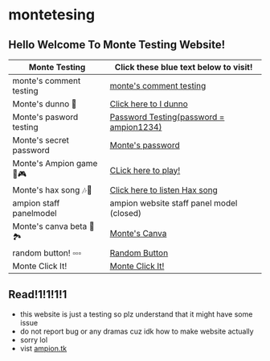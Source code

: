 # montetesing

## Hello Welcome To Monte Testing Website!

| Monte Testing         |   Click these blue text below to visit!                          |
|-----------------------|------------------------------------------------------------------|
|monte's comment testing|[monte's comment testing](/montetesting/commenttesting1.HTML)     |
|Monte's dunno    🤔     |[Click here to I dunno](/montetesting/idunno)                     |
|Monte's pasword testing|[Password Testing(password = ampion1234)](/montetesting/password1)|
|Monte's secret password|[Monte's password](/montetesting/ayyosecrets)                     |
|Monte's Ampion game 👾🎮 |[CLick here to play!](/montetesting/ampiongamestetris)            |
|Monte's hax song  🎶🎵   |[Click here to listen Hax song](/montetesting/Haxsong.mp3)        |
|ampion staff panelmodel| ampion website staff panel model (closed)                        |
|Monte's canva beta 🌃🏞️ |[Monte's Canva](/montetesting/montecanva1)                        |
|random button!   ▫️▫️▫️   |[Random Button](/montetesting/randombuttons)                      |
|Monte Click It!        |[Monte Click It!](/montetesting/monteclickitgame)                 |

## Read!1!1!1!1
 - this website is just a testing so plz understand that it might have some issue
 - do not report bug or any dramas cuz idk how to make website actually
 - sorry lol
 - vist [ampion.tk](https://ampion.tk)
